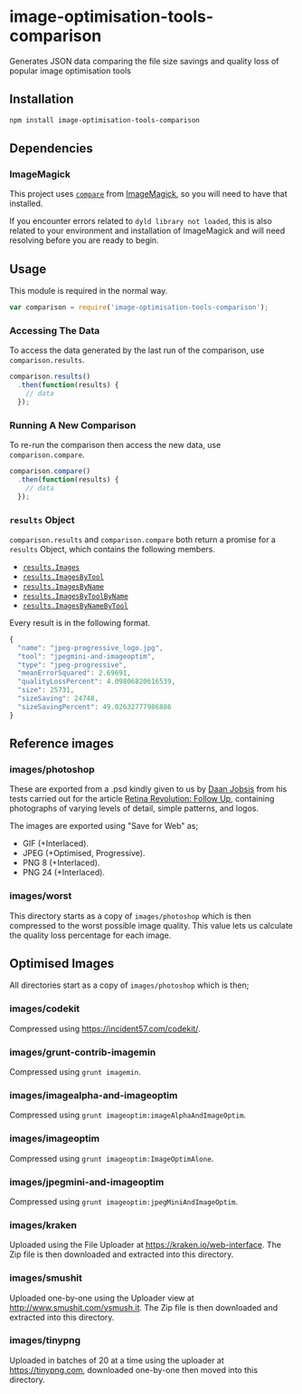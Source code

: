 # image-optimisation-tools-comparison

Generates JSON data comparing the file size savings and quality loss of popular image optimisation
tools

## Installation

```bash
npm install image-optimisation-tools-comparison
```

## Dependencies

### ImageMagick

This project uses [`compare`](http://www.imagemagick.org/script/compare.php) from
[ImageMagick](http://www.imagemagick.org/), so you will need to have that installed.

If you encounter errors related to `dyld library not loaded`, this is also related to your
environment and installation of ImageMagick and will need resolving before you are ready to begin.

## Usage

This module is required in the normal way.

```javascript
var comparison = require('image-optimisation-tools-comparison');
```

### Accessing The Data

To access the data generated by the last run of the comparison, use `comparison.results`.

```javascript
comparison.results()
  .then(function(results) {
    // data
  });
```

### Running A New Comparison

To re-run the comparison then access the new data, use `comparison.compare`.

```javascript
comparison.compare()
  .then(function(results) {
    // data
  });
```

### `results` Object

`comparison.results` and `comparison.compare` both return a promise for a `results` Object, which
contains the following members.

+ [`results.Images`](https://github.com/JamieMason/image-optimisation-tools-comparison/blob/master/data/raw/Images.json)
+ [`results.ImagesByTool`](https://github.com/JamieMason/image-optimisation-tools-comparison/blob/master/data/raw/ImagesByTool.json)
+ [`results.ImagesByName`](https://github.com/JamieMason/image-optimisation-tools-comparison/blob/master/data/raw/ImagesByName.json)
+ [`results.ImagesByToolByName`](https://github.com/JamieMason/image-optimisation-tools-comparison/blob/master/data/raw/ImagesByToolByName.json)
+ [`results.ImagesByNameByTool`](https://github.com/JamieMason/image-optimisation-tools-comparison/blob/master/data/raw/ImagesByNameByTool.json)

Every result is in the following format.

```javascript
{
  "name": "jpeg-progressive_logo.jpg",
  "tool": "jpegmini-and-imageoptim",
  "type": "jpeg-progressive",
  "meanErrorSquared": 2.69691,
  "qualityLossPercent": 4.09806820616539,
  "size": 25731,
  "sizeSaving": 24748,
  "sizeSavingPercent": 49.02632777986886
}
```

## Reference images

### images/photoshop

These are exported from a .psd kindly given to us by
[Daan Jobsis](http://www.twitter.com./daanjobsis) from his tests carried out for the article
[Retina Revolution: Follow Up](http://blog.netvlies.nl/design-interactie/retina-revolutie-follow-up/),
containing photographs of varying levels of detail, simple patterns, and logos.

The images are exported using "Save for Web" as;

+ GIF (+Interlaced).
+ JPEG (+Optimised, Progressive).
+ PNG 8 (+Interlaced).
+ PNG 24 (+Interlaced).

### images/worst

This directory starts as a copy of `images/photoshop` which is then compressed to the worst possible
image quality. This value lets us calculate the quality loss percentage for each image.

## Optimised Images

All directories start as a copy of `images/photoshop` which is then;

### images/codekit

Compressed using https://incident57.com/codekit/.

### images/grunt-contrib-imagemin

Compressed using `grunt imagemin`.

### images/imagealpha-and-imageoptim

Compressed using `grunt imageoptim:imageAlphaAndImageOptim`.

### images/imageoptim

Compressed using `grunt imageoptim:ImageOptimAlone`.

### images/jpegmini-and-imageoptim

Compressed using `grunt imageoptim:jpegMiniAndImageOptim`.

### images/kraken

Uploaded using the File Uploader at https://kraken.io/web-interface. The Zip file is then
downloaded and extracted into this directory.

### images/smushit

Uploaded one-by-one using the Uploader view at http://www.smushit.com/ysmush.it. The Zip file is
then downloaded and extracted into this directory.

### images/tinypng

Uploaded in batches of 20 at a time using the uploader at https://tinypng.com, downloaded
one-by-one then moved into this directory.

